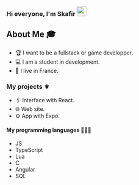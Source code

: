 ### Hi everyone, I'm Skafir <img src="https://media.giphy.com/media/hvRJCLFzcasrR4ia7z/giphy.gif" width="25px">

<h2> About Me 🎓 </h2>

- 🏆 I want to be a fullstack or game developper.
- 💻 I am a student in development.
- 👯 I live in France.

<h3> My projects ⚜️ </h3>

- 🖇 Interface with React.
- 🌐 Web site.
- ⚙ App with Expo.

<h4> My programming languages 👨🏻‍💻 </h4>

- JS
- TypeScript
- Lua 
- C
- Angular
- SQL

